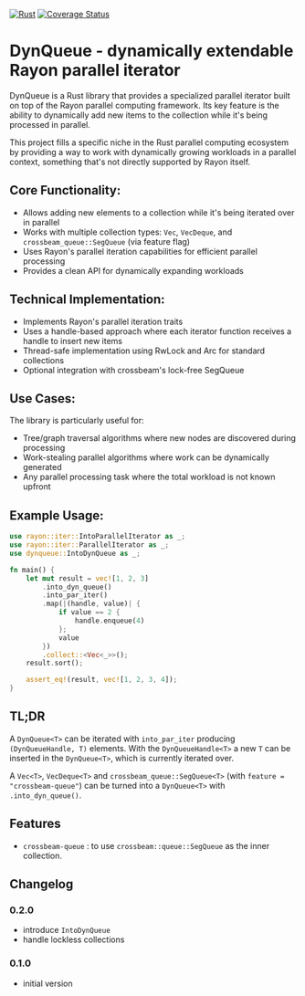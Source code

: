 [![Rust](https://github.com/haraldh/dynqueue/workflows/Rust/badge.svg)](https://github.com/haraldh/dynqueue/actions)
[![Coverage Status](https://codecov.io/gh/haraldh/dynqueue/graph/badge.svg?token=E2KO8O9W9O)](https://codecov.io/gh/haraldh/dynqueue)

# DynQueue - dynamically extendable Rayon parallel iterator

DynQueue is a Rust library that provides a specialized parallel iterator built on top of the Rayon parallel computing
framework. Its key feature is the ability to dynamically add new items to the collection while it's being processed in
parallel.

This project fills a specific niche in the Rust parallel computing ecosystem by providing a way to work with dynamically
growing workloads in a parallel context, something that's not directly supported by Rayon itself.

## Core Functionality:

- Allows adding new elements to a collection while it's being iterated over in parallel
- Works with multiple collection types: `Vec`, `VecDeque`, and `crossbeam_queue::SegQueue` (via feature flag)
- Uses Rayon's parallel iteration capabilities for efficient parallel processing
- Provides a clean API for dynamically expanding workloads

## Technical Implementation:

- Implements Rayon's parallel iteration traits
- Uses a handle-based approach where each iterator function receives a handle to insert new items
- Thread-safe implementation using RwLock and Arc for standard collections
- Optional integration with crossbeam's lock-free SegQueue

## Use Cases:

The library is particularly useful for:

- Tree/graph traversal algorithms where new nodes are discovered during processing
- Work-stealing parallel algorithms where work can be dynamically generated
- Any parallel processing task where the total workload is not known upfront

## Example Usage:

```rust
use rayon::iter::IntoParallelIterator as _;
use rayon::iter::ParallelIterator as _;
use dynqueue::IntoDynQueue as _;

fn main() {
    let mut result = vec![1, 2, 3]
        .into_dyn_queue()
        .into_par_iter()
        .map(|(handle, value)| {
            if value == 2 {
                handle.enqueue(4)
            };
            value
        })
        .collect::<Vec<_>>();
    result.sort();

    assert_eq!(result, vec![1, 2, 3, 4]);
}
```

## TL;DR

A `DynQueue<T>` can be iterated with `into_par_iter` producing `(DynQueueHandle, T)` elements.
With the `DynQueueHandle<T>` a new `T` can be inserted in the `DynQueue<T>`,
which is currently iterated over.

A `Vec<T>`, `VecDeque<T>` and `crossbeam_queue::SegQueue<T>` (with `feature = "crossbeam-queue"`)
can be turned into a `DynQueue<T>` with `.into_dyn_queue()`.

## Features

* `crossbeam-queue` : to use `crossbeam::queue::SegQueue` as the inner collection.

## Changelog

### 0.2.0

- introduce `IntoDynQueue`
- handle lockless collections

### 0.1.0

- initial version
